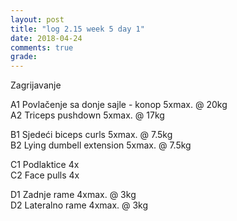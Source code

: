 ```yaml
---
layout: post
title: "log 2.15 week 5 day 1"
date: 2018-04-24
comments: true
grade:
---
```


Zagrijavanje

A1 Povlačenje sa donje sajle - konop 5xmax. @ 20kg           
A2 Triceps pushdown 5xmax. @ 17kg      

B1 Sjedeći biceps curls 5xmax. @ 7.5kg     
B2 Lying dumbell extension 5xmax. @ 7.5kg                  

C1 Podlaktice 4x    
C2 Face pulls 4x   

D1 Zadnje rame 4xmax. @ 3kg  
D2 Lateralno rame 4xmax. @ 3kg  
